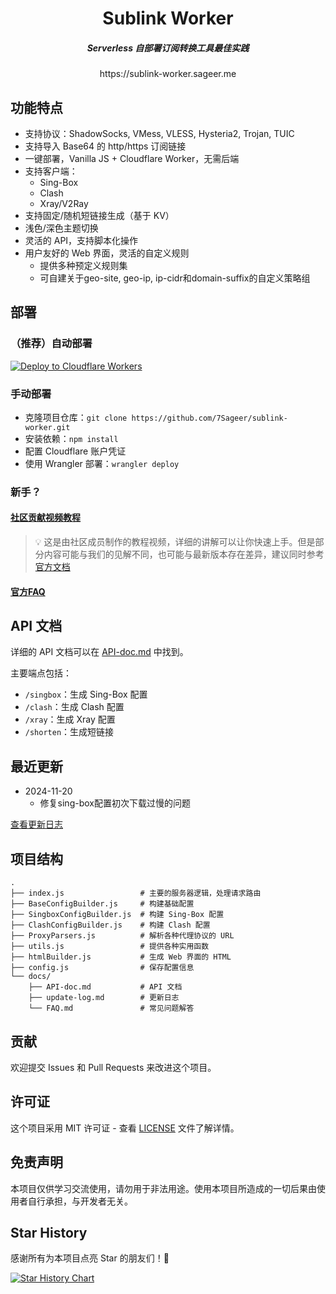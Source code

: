 <div align="center">
  <h1>
    <b>Sublink Worker</b>
  </h1>
</div>


<div align="center">
  <h5>
    <i>Serverless 自部署订阅转换工具最佳实践</i>
  </h5>
</div>

<div align="center">
  <href>
    https://sublink-worker.sageer.me
  </href>
</div>

## 功能特点

- 支持协议：ShadowSocks, VMess, VLESS, Hysteria2, Trojan, TUIC
- 支持导入 Base64 的 http/https 订阅链接
- 一键部署，Vanilla JS + Cloudflare Worker，无需后端
- 支持客户端：
  - Sing-Box
  - Clash
  - Xray/V2Ray
- 支持固定/随机短链接生成（基于 KV）
- 浅色/深色主题切换
- 灵活的 API，支持脚本化操作
- 用户友好的 Web 界面，灵活的自定义规则
  - 提供多种预定义规则集
  - 可自建关于geo-site, geo-ip, ip-cidr和domain-suffix的自定义策略组

## 部署

### （推荐）自动部署

[![Deploy to Cloudflare Workers](https://deploy.workers.cloudflare.com/button)](https://deploy.workers.cloudflare.com/?url=https://github.com/why20140606/sublink-worker)

### 手动部署

- 克隆项目仓库：`git clone https://github.com/7Sageer/sublink-worker.git`
- 安装依赖：`npm install`
- 配置 Cloudflare 账户凭证
- 使用 Wrangler 部署：`wrangler deploy`

### 新手？
#### [社区贡献视频教程](https://www.youtube.com/watch?v=7abmWqCXPR8)
> 💡 这是由社区成员制作的教程视频，详细的讲解可以让你快速上手。但是部分内容可能与我们的见解不同，也可能与最新版本存在差异，建议同时参考[官方文档](/docs)
#### [官方FAQ](/docs/FAQ.md)

## API 文档

详细的 API 文档可以在 [API-doc.md](/docs/API-doc.md) 中找到。

主要端点包括：

- `/singbox`：生成 Sing-Box 配置
- `/clash`：生成 Clash 配置
- `/xray`：生成 Xray 配置
- `/shorten`：生成短链接

## 最近更新

- 2024-11-20
  - 修复sing-box配置初次下载过慢的问题

[查看更新日志](/docs/update-log.md)

## 项目结构

```
.
├── index.js                 # 主要的服务器逻辑，处理请求路由
├── BaseConfigBuilder.js     # 构建基础配置
├── SingboxConfigBuilder.js  # 构建 Sing-Box 配置
├── ClashConfigBuilder.js    # 构建 Clash 配置
├── ProxyParsers.js          # 解析各种代理协议的 URL
├── utils.js                 # 提供各种实用函数
├── htmlBuilder.js           # 生成 Web 界面的 HTML
├── config.js                # 保存配置信息
└── docs/
    ├── API-doc.md           # API 文档
    ├── update-log.md        # 更新日志
    └── FAQ.md               # 常见问题解答
```

## 贡献

欢迎提交 Issues 和 Pull Requests 来改进这个项目。

## 许可证

这个项目采用 MIT 许可证 - 查看 [LICENSE](LICENSE) 文件了解详情。

## 免责声明

本项目仅供学习交流使用，请勿用于非法用途。使用本项目所造成的一切后果由使用者自行承担，与开发者无关。

## Star History

感谢所有为本项目点亮 Star 的朋友们！🌟

[![Star History Chart](https://api.star-history.com/svg?repos=7Sageer/sublink-worker&type=Date)](https://star-history.com/#7Sageer/sublink-worker&Date)

